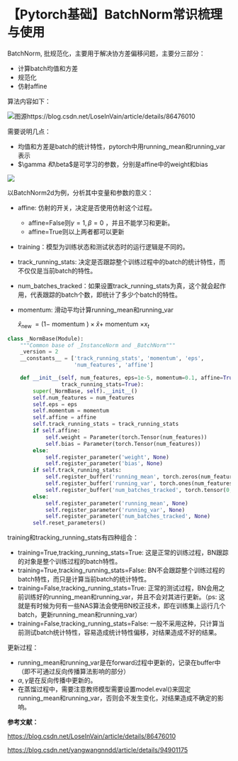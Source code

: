 # 【Pytorch基础】BatchNorm常识梳理与使用

BatchNorm, 批规范化，主要用于解决协方差偏移问题，主要分三部分：

- 计算batch均值和方差
- 规范化
- 仿射affine

算法内容如下：

![图源https://blog.csdn.net/LoseInVain/article/details/86476010](https://img-blog.csdnimg.cn/20210529092041293.png?x-oss-process=image/watermark,type_ZmFuZ3poZW5naGVpdGk,shadow_10,text_aHR0cHM6Ly9ibG9nLmNzZG4ubmV0L0REX1BQX0pK,size_16,color_FFFFFF,t_70)



需要说明几点：

- 均值和方差是batch的统计特性，pytorch中用running_mean和running_var表示
- $\gamma $和$\beta$是可学习的参数，分别是affine中的weight和bias

![](https://img-blog.csdnimg.cn/20210529100607538.png?x-oss-process=image/watermark,type_ZmFuZ3poZW5naGVpdGk,shadow_10,text_aHR0cHM6Ly9ibG9nLmNzZG4ubmV0L0REX1BQX0pK,size_16,color_FFFFFF,t_70)

以BatchNorm2d为例，分析其中变量和参数的意义：

- affine: 仿射的开关，决定是否使用仿射这个过程。

  - affine=False则$\gamma=1,\beta=0$ ，并且不能学习和更新。
  - affine=True则以上两者都可以更新

- training：模型为训练状态和测试状态时的运行逻辑是不同的。

- track_running_stats: 决定是否跟踪整个训练过程中的batch的统计特性，而不仅仅是当前batch的特性。

- num_batches_tracked：如果设置track_running_stats为真，这个就会起作用，代表跟踪的batch个数，即统计了多少个batch的特性。

- momentum: 滑动平均计算running_mean和running_var

  $\hat{x}_{\text {new }}=(1-$ momentum $) \times \hat{x}+$ momentum $\times x_{t}$

  

```python
class _NormBase(Module):
    """Common base of _InstanceNorm and _BatchNorm"""
    _version = 2
    __constants__ = ['track_running_stats', 'momentum', 'eps',
                     'num_features', 'affine']

    def __init__(self, num_features, eps=1e-5, momentum=0.1, affine=True,
                 track_running_stats=True):
        super(_NormBase, self).__init__()
        self.num_features = num_features
        self.eps = eps
        self.momentum = momentum
        self.affine = affine
        self.track_running_stats = track_running_stats
        if self.affine:
            self.weight = Parameter(torch.Tensor(num_features))
            self.bias = Parameter(torch.Tensor(num_features))
        else:
            self.register_parameter('weight', None)
            self.register_parameter('bias', None)
        if self.track_running_stats:
            self.register_buffer('running_mean', torch.zeros(num_features))
            self.register_buffer('running_var', torch.ones(num_features))
            self.register_buffer('num_batches_tracked', torch.tensor(0, dtype=torch.long))
        else:
            self.register_parameter('running_mean', None)
            self.register_parameter('running_var', None)
            self.register_parameter('num_batches_tracked', None)
        self.reset_parameters()
```

training和tracking_running_stats有四种组合：

- training=True,tracking_running_stats=True: 这是正常的训练过程，BN跟踪的对象是整个训练过程的batch特性。
- training=True,tracking_running_stats=False: BN不会跟踪整个训练过程的batch特性，而只是计算当前batch的统计特性。
- training=False,tracking_running_stats=True: 正常的测试过程，BN会用之前训练好的running_mean和running_var，并且不会对其进行更新。（ps: 这就是有时候为何有一些NAS算法会使用BN校正技术，即在训练集上运行几个batch，更新running_mean和running_var）
- training=False,tracking_running_stats=False: 一般不采用这种，只计算当前测试batch统计特性，容易造成统计特性偏移，对结果造成不好的结果。

更新过程：

- running_mean和running_var是在forward过程中更新的，记录在buffer中（即不可通过反向传播算法影响的部分）
- $\alpha, \gamma$是在反向传播中更新的。
- 在蒸馏过程中，需要注意教师模型需要设置model.eval()来固定running_mean和running_var，否则会不发生变化，对结果造成不确定的影响。





**参考文献：**

https://blog.csdn.net/LoseInVain/article/details/86476010

https://blog.csdn.net/yangwangnndd/article/details/94901175